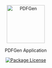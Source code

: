 <p align="center">
  <a href="#" target="blank"><img src="https://i.imgur.com/B7T2o6d.png" width="120" alt="PDFGen" /></a>
</p>
  <p align="center">PDFGen Application</p>
    <p align="center">
<a href="https://www.npmjs.com/~nestjscore" target="_blank"><img src="https://img.shields.io/npm/l/@nestjs/core.svg" alt="Package License" /></a>
</p>
